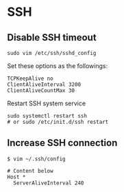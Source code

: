 # SSH

## Disable SSH timeout

```
sudo vim /etc/ssh/sshd_config
```

Set these options as the followings:

```
TCPKeepAlive no 
ClientAliveInterval 3200
ClientAliveCountMax 30
```

Restart SSH system service

```
sudo systemctl restart ssh 
# or sudo /etc/init.d/ssh restart
```

## Increase SSH connection

```
$ vim ~/.ssh/config

# Content below
Host *
  ServerAliveInterval 240
```
